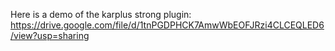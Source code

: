 Here is a demo of the karplus strong plugin: https://drive.google.com/file/d/1tnPGDPHCK7AmwWbEOFJRzi4CLCEQLED6/view?usp=sharing

